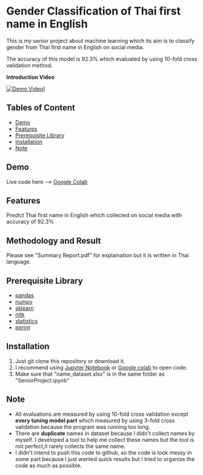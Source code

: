 # Gender Classification of Thai first name in English

This is my senior project about machine learning which its aim is to classify gender from Thai first name in English on social media.

The accuracy of this model is 92.3% which evaluated by using 10-fold cross validation method.

**Introduction Video**

[![Demo Video](http://img.youtube.com/vi/clCirGEKvSM/0.jpg)](http://www.youtube.com/watch?v=clCirGEKvSM "Senior Project Demo Day")]

## Tables of Content
* [Demo](#demo)
* [Features](#features)
* [Prerequisite Library](#prerequisite-library)
* [Installation](#installation)
* [Note](#note)
## Demo
Live code here --> [Google Colab](https://colab.research.google.com/drive/1GmORDKHSyS2TyMjnzbgxXU90_L2-YF70?usp=sharing)
## Features
Predict Thai first name in English which collected on social media with accuracy of 92.3%
## Methodology and Result 
Please see "Summary Report.pdf" for explaination but it is written in Thai language.
## Prerequisite Library
* [pandas](https://pandas.pydata.org/) 
* [numpy](https://numpy.org/)
* [sklearn](https://scikit-learn.org/stable/)
* [nltk](https://www.nltk.org/)
* [statistics](https://docs.python.org/3/library/statistics.html)
* [pprint](https://docs.python.org/3/library/pprint.html)

## Installation
1. Just git clone this repository or download it.
2. I recommend using [Jupyter Notebook](https://jupyter.org/) or [Google colab](https://colab.research.google.com/) to open code.
3. Make sure that "name_dataset.xlsx" is in the same folder as "SeniorProject.ipynb"
## Note
* All evaluations are measured by using 10-fold cross validation except **every tuning model part** which measured by using 3-fold cross validation because the program was running too long.
* There are **duplicate** names in dataset because I didn't collect names by myself. I developed a tool to help me collect these names but the tool is not perfect,it rarely collects the same name.
* I didn't intend to push this code to github, so the code is look messy in some part because I just wanted quick results but I tried to organize the code as much as possible.
